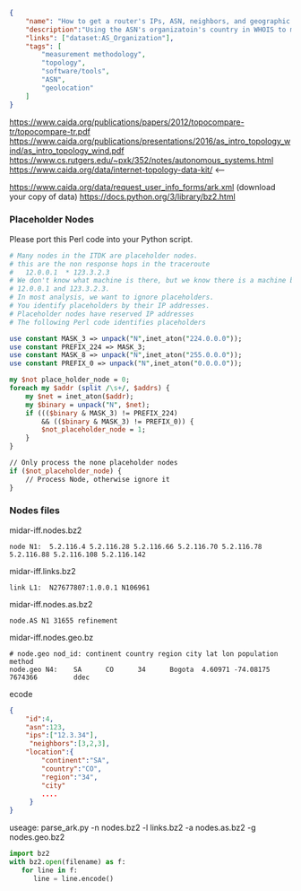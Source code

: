 ~~~json
{
    "name": "How to get a router's IPs, ASN, neighbors, and geographic location.",
    "description":"Using the ASN's organizatoin's country in WHOIS to map an ASN to the country of it's headquarters.",
    "links": ["dataset:AS_Organization"],
    "tags": [
        "measurement methodology",
        "topology",
        "software/tools",
        "ASN",
        "geolocation"
    ]
}
~~~
https://www.caida.org/publications/papers/2012/topocompare-tr/topocompare-tr.pdf
https://www.caida.org/publications/presentations/2016/as_intro_topology_wind/as_intro_topology_wind.pdf
https://www.cs.rutgers.edu/~pxk/352/notes/autonomous_systems.html
https://www.caida.org/data/internet-topology-data-kit/ <--

https://www.caida.org/data/request_user_info_forms/ark.xml (download your copy of data)
https://docs.python.org/3/library/bz2.html

### Placeholder Nodes

Please port this Perl code into your Python script.
~~~Perl
# Many nodes in the ITDK are placeholder nodes.
# this are the non response hops in the traceroute
#   12.0.0.1  * 123.3.2.3
# We don't know what machine is there, but we know there is a machine between
# 12.0.0.1 and 123.3.2.3.
# In most analysis, we want to ignore placeholders.
# You identify placeholders by their IP addresses.
# Placeholder nodes have reserved IP addresses
# The following Perl code identifies placeholders

use constant MASK_3 => unpack("N",inet_aton("224.0.0.0"));
use constant PREFIX_224 => MASK_3;
use constant MASK_8 => unpack("N",inet_aton("255.0.0.0"));
use constant PREFIX_0 => unpack("N",inet_aton("0.0.0.0"));

my $not place_holder_node = 0;
foreach my $addr (split /\s+/, $addrs) {
    my $net = inet_aton($addr);
    my $binary = unpack("N", $net);
    if ((($binary & MASK_3) != PREFIX_224)
        && (($binary & MASK_3) != PREFIX_0)) {
        $not_placeholder_node = 1;
    }
}

// Only process the none placeholder nodes
if ($not_placeholder_node) {
    // Process Node, otherwise ignore it
}
~~~

### Nodes files

midar-iff.nodes.bz2
~~~
node N1:  5.2.116.4 5.2.116.28 5.2.116.66 5.2.116.70 5.2.116.78 5.2.116.88 5.2.116.108 5.2.116.142
~~~

midar-iff.links.bz2
~~~
link L1:  N27677807:1.0.0.1 N106961
~~~

midar-iff.nodes.as.bz2
~~~
node.AS N1 31655 refinement
~~~

midar-iff.nodes.geo.bz
~~~
# node.geo nod_id: continent country region city lat lon population method
node.geo N4:    SA      CO      34      Bogota  4.60971 -74.08175       7674366         ddec
~~~

ecode
~~~json
{
    "id":4,
    "asn":123,
    "ips":["12.3.34"],
     "neighbors":[3,2,3],
    "location":{
        "continent":"SA",
        "country":"CO",
        "region":"34",
        "city"
        ....
     }
}
~~~

useage: parse_ark.py -n nodes.bz2 -l links.bz2 -a nodes.as.bz2 -g nodes.geo.bz2
~~~python
import bz2
with bz2.open(filename) as f:
   for line in f:
      line = line.encode()
~~~
